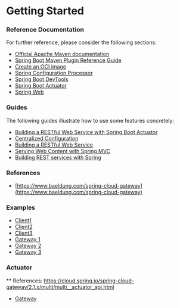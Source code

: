 # Getting Started

### Reference Documentation
For further reference, please consider the following sections:

* [Official Apache Maven documentation](https://maven.apache.org/guides/index.html)
* [Spring Boot Maven Plugin Reference Guide](https://docs.spring.io/spring-boot/docs/2.3.4.RELEASE/maven-plugin/reference/html/)
* [Create an OCI image](https://docs.spring.io/spring-boot/docs/2.3.4.RELEASE/maven-plugin/reference/html/#build-image)
* [Spring Configuration Processor](https://docs.spring.io/spring-boot/docs/2.3.4.RELEASE/reference/htmlsingle/#configuration-metadata-annotation-processor)
* [Spring Boot DevTools](https://docs.spring.io/spring-boot/docs/2.3.4.RELEASE/reference/htmlsingle/#using-boot-devtools)
* [Spring Boot Actuator](https://docs.spring.io/spring-boot/docs/2.3.4.RELEASE/reference/htmlsingle/#production-ready)
* [Spring Web](https://docs.spring.io/spring-boot/docs/2.3.4.RELEASE/reference/htmlsingle/#boot-features-developing-web-applications)

### Guides
The following guides illustrate how to use some features concretely:

* [Building a RESTful Web Service with Spring Boot Actuator](https://spring.io/guides/gs/actuator-service/)
* [Centralized Configuration](https://spring.io/guides/gs/centralized-configuration/)
* [Building a RESTful Web Service](https://spring.io/guides/gs/rest-service/)
* [Serving Web Content with Spring MVC](https://spring.io/guides/gs/serving-web-content/)
* [Building REST services with Spring](https://spring.io/guides/tutorials/bookmarks/)

### References
* [https://www.baeldung.com/spring-cloud-gateway](https://www.baeldung.com/spring-cloud-gateway)

### Examples
* [Client1](http://localhost:8081/message/consumer/1)
* [Client2](http://localhost:8082/message/consumer/2)
* [Client3](http://localhost:8083/message/consumer/3)
* [Gateway 1](http://localhost:8080/message/consumer/1)
* [Gateway 2](http://localhost:8080/message/consumer/2)
* [Gateway 3](http://localhost:8080/message/consumer/3)

### Actuator
** References: https://cloud.spring.io/spring-cloud-gateway/2.1.x/multi/multi__actuator_api.html
* [Gateway](http://localhost:8080/actuator/gateway/routes)
